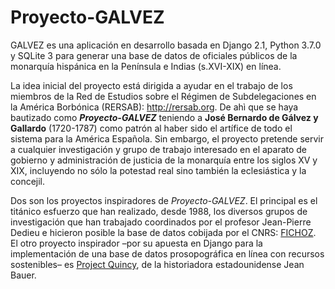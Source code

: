 # Proyecto-GALVEZ
GALVEZ es una aplicación en desarrollo basada en Django 2.1, Python 3.7.0 y SQLite 3 para generar una base de datos de oficiales públicos de la monarquía hispánica en la Península e Indias (s.XVI-XIX) en línea.

La idea inicial del proyecto está dirigida a ayudar en el trabajo de los miembros de la Red de Estudios sobre el Régimen de Subdelegaciones en la América Borbónica (RERSAB): <http://rersab.org>. De ahì que se haya bautizado como __*Proyecto-GALVEZ*__ teniendo a __José Bernardo de Gálvez y Gallardo__ (1720-1787) como patrón al haber sido el artífice de todo el sistema para la América Española. Sin embargo, el proyecto pretende servir a cualquier investigación y grupo de trabajo interesado en el aparato de gobierno y administración de justicia de la monarquía entre los siglos XV y XIX, incluyendo no sólo la potestad real sino también la eclesiástica y la concejil.

Dos son los proyectos inspiradores de *Proyecto-GALVEZ*. El principal es el titánico esfuerzo que han realizado, desde 1988, los diversos grupos de investigación que han trabajado coordinados por el profesor Jean-Pierre Dedieu e hicieron posible la base de datos cobijada por el CNRS: [FICHOZ](http://www.fichoz.org/). El otro proyecto inspirador –por su apuesta en Django para la implementación de una base de datos prosopográfica en línea con recursos sostenibles– es [Project Quincy](http://projectquincy.org/), de la historiadora estadounidense Jean Bauer.
